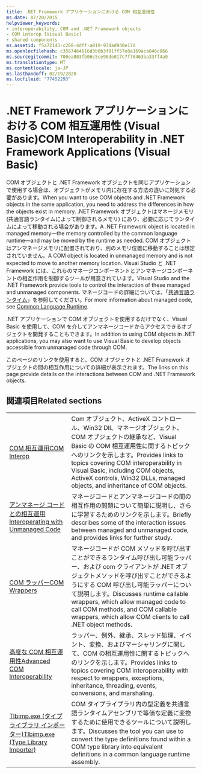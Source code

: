 ```yaml
---
title: .NET Framework アプリケーションにおける COM 相互運用性
ms.date: 07/20/2015
helpviewer_keywords:
- interoperability, COM and .NET Framework objects
- COM interop [Visual Basic]
- shared components
ms.assetid: f5a72143-c268-4dff-a019-974ad940e17d
ms.openlocfilehash: c3567464616d3b0b3f91ff57e8a169aca046c866
ms.sourcegitcommit: 700ea803fb06c5ce98de017c7f76463ba33ff4a9
ms.translationtype: MT
ms.contentlocale: ja-JP
ms.lasthandoff: 02/19/2020
ms.locfileid: "77452293"
---
```

# <a name="com-interoperability-in-net-framework-applications-visual-basic"></a><span data-ttu-id="c6f6e-102">.NET Framework アプリケーションにおける COM 相互運用性 (Visual Basic)</span><span class="sxs-lookup"><span data-stu-id="c6f6e-102">COM Interoperability in .NET Framework Applications (Visual Basic)</span></span>

<span data-ttu-id="c6f6e-103">COM オブジェクトと .NET Framework オブジェクトを同じアプリケーションで使用する場合は、オブジェクトがメモリ内に存在する方法の違いに対処する必要があります。</span><span class="sxs-lookup"><span data-stu-id="c6f6e-103">When you want to use COM objects and .NET Framework objects in the same application, you need to address the differences in how the objects exist in memory.</span></span> <span data-ttu-id="c6f6e-104">.NET Framework オブジェクトはマネージメモリ (共通言語ランタイムによって制御されるメモリ) にあり、必要に応じてランタイムによって移動される場合があります。</span><span class="sxs-lookup"><span data-stu-id="c6f6e-104">A .NET Framework object is located in managed memory—the memory controlled by the common language runtime—and may be moved by the runtime as needed.</span></span> <span data-ttu-id="c6f6e-105">COM オブジェクトはアンマネージメモリに配置されており、別のメモリ位置に移動することは想定されていません。</span><span class="sxs-lookup"><span data-stu-id="c6f6e-105">A COM object is located in unmanaged memory and is not expected to move to another memory location.</span></span> <span data-ttu-id="c6f6e-106">Visual Studio と .NET Framework には、これらのマネージコンポーネントとアンマネージコンポーネントの相互作用を制御するツールが用意されています。</span><span class="sxs-lookup"><span data-stu-id="c6f6e-106">Visual Studio and the .NET Framework provide tools to control the interaction of these managed and unmanaged components.</span></span> <span data-ttu-id="c6f6e-107">マネージコードの詳細については、「[共通言語ランタイム](../../../standard/clr.md)」を参照してください。</span><span class="sxs-lookup"><span data-stu-id="c6f6e-107">For more information about managed code, see [Common Language Runtime](../../../standard/clr.md).</span></span>

<span data-ttu-id="c6f6e-108">.NET アプリケーションで COM オブジェクトを使用するだけでなく、Visual Basic を使用して、COM を介してアンマネージコードからアクセスできるオブジェクトを開発することもできます。</span><span class="sxs-lookup"><span data-stu-id="c6f6e-108">In addition to using COM objects in .NET applications, you may also want to use Visual Basic to develop objects accessible from unmanaged code through COM.</span></span>

<span data-ttu-id="c6f6e-109">このページのリンクを使用すると、COM オブジェクトと .NET Framework オブジェクトの間の相互作用についての詳細が表示されます。</span><span class="sxs-lookup"><span data-stu-id="c6f6e-109">The links on this page provide details on the interactions between COM and .NET Framework objects.</span></span>

## <a name="related-sections"></a><span data-ttu-id="c6f6e-110">関連項目</span><span class="sxs-lookup"><span data-stu-id="c6f6e-110">Related sections</span></span>

| | |
|---------|---------|
| [<span data-ttu-id="c6f6e-111">COM 相互運用</span><span class="sxs-lookup"><span data-stu-id="c6f6e-111">COM Interop</span></span>](../../../visual-basic/programming-guide/com-interop/index.md) | <span data-ttu-id="c6f6e-112">Com オブジェクト、ActiveX コントロール、Win32 Dll、マネージオブジェクト、COM オブジェクトの継承など、Visual Basic の COM 相互運用性に関するトピックへのリンクを示します。</span><span class="sxs-lookup"><span data-stu-id="c6f6e-112">Provides links to topics covering COM interoperability in Visual Basic, including COM objects, ActiveX controls, Win32 DLLs, managed objects, and inheritance of COM objects.</span></span> |
| [<span data-ttu-id="c6f6e-113">アンマネージ コードとの相互運用</span><span class="sxs-lookup"><span data-stu-id="c6f6e-113">Interoperating with Unmanaged Code</span></span>](../../../framework/interop/index.md) | <span data-ttu-id="c6f6e-114">マネージコードとアンマネージコードの間の相互作用の問題について簡単に説明し、さらに学習するためのリンクを示します。</span><span class="sxs-lookup"><span data-stu-id="c6f6e-114">Briefly describes some of the interaction issues between managed and unmanaged code, and provides links for further study.</span></span> |
| [<span data-ttu-id="c6f6e-115">COM ラッパー</span><span class="sxs-lookup"><span data-stu-id="c6f6e-115">COM Wrappers</span></span>](../../../standard/native-interop/com-wrappers.md) | <span data-ttu-id="c6f6e-116">マネージコードが COM メソッドを呼び出すことができるランタイム呼び出し可能ラッパー、および com クライアントが .NET オブジェクトメソッドを呼び出すことができるようにする COM 呼び出し可能ラッパーについて説明します。</span><span class="sxs-lookup"><span data-stu-id="c6f6e-116">Discusses runtime callable wrappers, which allow managed code to call COM methods, and COM callable wrappers, which allow COM clients to call .NET object methods.</span></span> |
| [<span data-ttu-id="c6f6e-117">高度な COM 相互運用性</span><span class="sxs-lookup"><span data-stu-id="c6f6e-117">Advanced COM Interoperability</span></span>](../../../framework/interop/index.md) | <span data-ttu-id="c6f6e-118">ラッパー、例外、継承、スレッド処理、イベント、変換、およびマーシャリングに関して、COM の相互運用性に関するトピックへのリンクを示します。</span><span class="sxs-lookup"><span data-stu-id="c6f6e-118">Provides links to topics covering COM interoperability with respect to wrappers, exceptions, inheritance, threading, events, conversions, and marshaling.</span></span> |
| [<span data-ttu-id="c6f6e-119">Tlbimp.exe (タイプ ライブラリ インポーター)</span><span class="sxs-lookup"><span data-stu-id="c6f6e-119">Tlbimp.exe (Type Library Importer)</span></span>](../../../framework/tools/tlbimp-exe-type-library-importer.md) | <span data-ttu-id="c6f6e-120">COM タイプライブラリ内の型定義を共通言語ランタイムアセンブリで等価な定義に変換するために使用できるツールについて説明します。</span><span class="sxs-lookup"><span data-stu-id="c6f6e-120">Discusses the tool you can use to convert the type definitions found within a COM type library into equivalent definitions in a common language runtime assembly.</span></span> |
